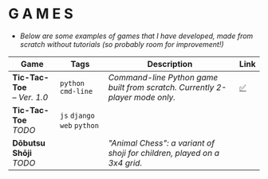 # G A M E S

- *Below are some examples of games that I have developed, made from scratch without tutorials (so probably room for improvement!)*


Game | Tags | Description | Link
-----|------|-------------|------
**Tic-Tac-Toe**<br>   *– Ver. 1.0* | ```python``` ```cmd-line``` | *Command-line Python game built from scratch. Currently 2-player mode only.* | [:white_check_mark:](https://github.com/mjs375/Coding-Gymnasium/blob/main/Games/tictactoe.py)
**Tic-Tac-Toe**<br>   *TODO* | ```js``` ```django``` ```web``` ```python``` | |
**Dōbutsu Shōji**<br>   *TODO*| | *"Animal Chess": a variant of shoji for children, played on a 3x4 grid.* |
